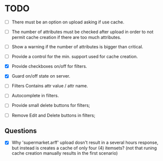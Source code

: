 TODO
====

- [ ] There must be an option on upload asking if use cache.
- [ ] The number of attributes must be checked after upload
      in order to not permit cache creation if there are too much attributes.
- [ ] Show a warning if the number of attributes is bigger than critical.
- [ ] Provide a control for the min. support used for cache creation.

- [x] Provide checkboxes on/off for filters.
- [x] Guard on/off state on server.

- [ ] Filters Contains attr value / attr name.
- [ ] Autocomplete in filters.

- [ ] Provide small delete buttons for filters;
- [ ] Remove Edit and Delete buttons in filters;

Questions
---------

- [x] Why 'supermarket.arff' upload dosn't result in a several hours response,
      but instead is creates a cache of only four (4) itemsets?
      (not that runing cache creation manually results in the first scenario)

